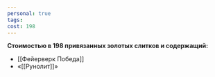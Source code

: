 ```yaml
---
personal: true
tags: 
cost: 198
---
```

**Стоимостью в 198 привязанных золотых слитков и содержащий:**  

- [[Фейерверк Победа]]
- «[[Рунолит]]»